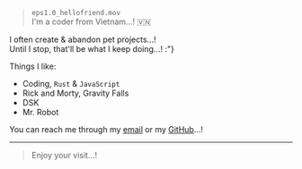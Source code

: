 > `eps1.0_hellofriend.mov`  
> I'm a coder from Vietnam...! 🇻🇳

I often create & abandon pet projects...!  
Until I stop, that'll be what I keep doing...! :"}

Things I like:
  - Coding, `Rust` & `JavaScript`
  - Rick and Morty, Gravity Falls
  - DSK
  - Mr. Robot

You can reach me through my [email](mailto:crustyrat271) or my [GitHub](http://github.com/hoangph271)...!

---

> Enjoy your visit...!

